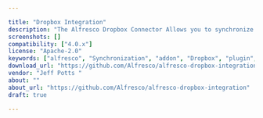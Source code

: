 ```yaml
---

title: "Dropbox Integration"
description: "The Alfresco Dropbox Connector Allows you to synchronize files between Alfresco and Dropbox. This Add-On will not yet work with Alfresco Community 4.0.d/4.0.e because it has some dependencies that are not yet in an official Community release. It will hopefully work with the next release of Community Edition. Owner Jeff Potts ‌ Versions Enterprise 4.0.x License Type Apache Project Page GitHub - Alfresco/alfresco-dropbox-integration: Automatically exported from code.google.com/p/alfresco-dropbox-integrati… Download Page Tags Dropbox, Synchronization, Integration Component Type Integration Extension Points Installation AMP Products Repository, Share Web Client"
screenshots: []
compatibility: ["4.0.x"]
license: "Apache-2.0"
keywords: ["alfresco", "Synchronization", "addon", "Dropbox", "plugin", "community", "Integration"]
download_url: "https://github.com/Alfresco/alfresco-dropbox-integration"
vendor: "Jeff Potts ‌"
about: ""
about_url: "https://github.com/Alfresco/alfresco-dropbox-integration"
draft: true

---
```


